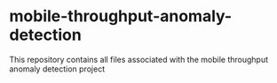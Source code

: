 # mobile-throughput-anomaly-detection
This repository contains all files associated with the mobile throughput anomaly detection project
